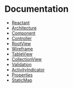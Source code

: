 Documentation
=============
* [Reactant](../README.md)
* [Architecture](architecture.md)
* [Component](component.md)
* [Controller](controller.md)
* [RootView](rootview.md)
* [Wireframe](wireframe.md)
* [TableView](tableview.md)
* [CollectionView](collectionview.md)
* [Validation](validation.md)
* [ActivityIndicator](activityindicator.md)
* [Properties](properties.md)
* [StaticMap](staticmap.md)
